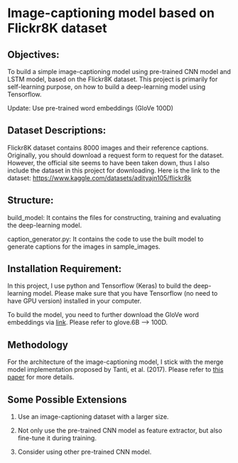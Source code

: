 # Image-captioning model based on Flickr8K dataset

## Objectives:
To build a simple image-captioning model using pre-trained CNN model and LSTM model, based on the Flickr8K dataset. This project is primarily for self-learning purpose, on how to build a deep-learning model using Tensorflow.

Update: Use pre-trained word embeddings (GloVe 100D)

## Dataset Descriptions:
Flickr8K dataset contains 8000 images and their reference captions. Originally, you should download a request form to request for the dataset. However, the official site seems to have been taken down, thus I also include the dataset in this project for downloading. Here is the link to the dataset: https://www.kaggle.com/datasets/adityajn105/flickr8k

## Structure:
build_model: It contains the files for constructing, training and evaluating the deep-learning model.

caption_generator.py: It contains the code to use the built model to generate captions for the images in sample_images.

## Installation Requirement:
In this project, I use python and Tensorflow (Keras) to build the deep-learning model. Please make sure that you have Tensorflow (no need to have GPU version) installed in your computer.

To build the model, you need to further download the GloVe word embeddings via [link](https://nlp.stanford.edu/projects/glove/). Please refer to glove.6B --> 100D.

## Methodology
For the architecture of the image-captioning model, I stick with the merge model implementation proposed by Tanti, et al. (2017). Please refer to [this paper](https://arxiv.org/abs/1703.09137) for more details.

## Some Possible Extensions
1. Use an image-captioning dataset with a larger size.

2. Not only use the pre-trained CNN model as feature extractor, but also fine-tune it during training.

3. Consider using other pre-trained CNN model.


